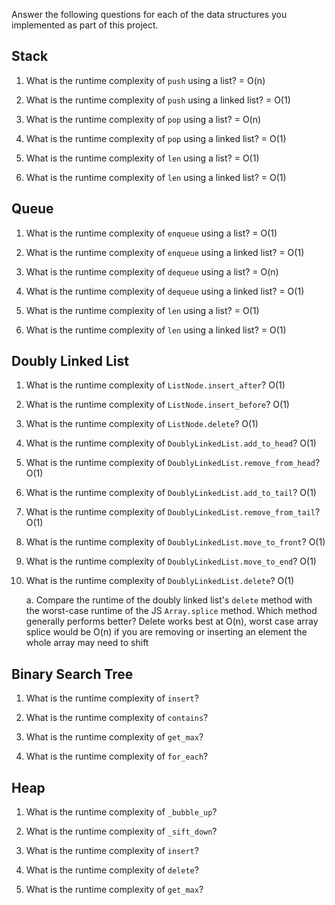 Answer the following questions for each of the data structures you implemented as part of this project.

## Stack

1. What is the runtime complexity of `push` using a list? = O(n)

2. What is the runtime complexity of `push` using a linked list? = O(1)

3. What is the runtime complexity of `pop` using a list? = O(n)

4. What is the runtime complexity of `pop` using a linked list? = O(1)

5. What is the runtime complexity of `len` using a list? = O(1)

6. What is the runtime complexity of `len` using a linked list? = O(1)

## Queue

1. What is the runtime complexity of `enqueue` using a list? = O(1)

2. What is the runtime complexity of `enqueue` using a linked list? = O(1)

3. What is the runtime complexity of `dequeue` using a list? = O(n)

4. What is the runtime complexity of `dequeue` using a linked list? = O(1)

5. What is the runtime complexity of `len` using a list? = O(1)

6. What is the runtime complexity of `len` using a linked list? = O(1)

## Doubly Linked List

1. What is the runtime complexity of `ListNode.insert_after`? O(1)

2. What is the runtime complexity of `ListNode.insert_before`? O(1)

3. What is the runtime complexity of `ListNode.delete`? O(1)

4. What is the runtime complexity of `DoublyLinkedList.add_to_head`? O(1)

5. What is the runtime complexity of `DoublyLinkedList.remove_from_head`? O(1)

6. What is the runtime complexity of `DoublyLinkedList.add_to_tail`? O(1)

7. What is the runtime complexity of `DoublyLinkedList.remove_from_tail`? O(1)

8. What is the runtime complexity of `DoublyLinkedList.move_to_front`? O(1)

9. What is the runtime complexity of `DoublyLinkedList.move_to_end`? O(1)

10. What is the runtime complexity of `DoublyLinkedList.delete`? O(1)

    a. Compare the runtime of the doubly linked list's `delete` method with the worst-case runtime of the JS `Array.splice` method. Which method generally performs better?
 Delete works best at O(n), worst case array splice would be O(n) if you are removing or inserting an element the whole array may need to shift
 
## Binary Search Tree

1. What is the runtime complexity of `insert`? 

2. What is the runtime complexity of `contains`?

3. What is the runtime complexity of `get_max`? 

4. What is the runtime complexity of `for_each`?
    
## Heap

1. What is the runtime complexity of `_bubble_up`?

2. What is the runtime complexity of `_sift_down`?

3. What is the runtime complexity of `insert`?

4. What is the runtime complexity of `delete`?

5. What is the runtime complexity of `get_max`?
